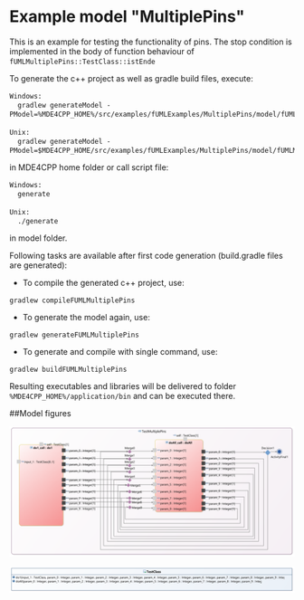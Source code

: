 # Example model "MultiplePins"

This is an example for testing the functionality of pins. The stop condition is implemented in the body of function behaviour of `fUMLMultiplePins::TestClass::istEnde`

To generate the c++ project as well as gradle build files, execute:
```
Windows:
  gradlew generateModel -PModel=%MDE4CPP_HOME%/src/examples/fUMLExamples/MultiplePins/model/fUMLMultiplePins.uml

Unix:
  gradlew generateModel -PModel=$MDE4CPP_HOME/src/examples/fUMLExamples/MultiplePins/model/fUMLMultiplePins.uml
```
in MDE4CPP home folder or call script file:
```
Windows:
  generate

Unix:
  ./generate
```
in model folder.

Following tasks are available after first code generation (build.gradle files are generated):
 * To compile the generated c++ project, use:
```
gradlew compileFUMLMultiplePins
```
 * To generate the model again, use:
```
gradlew generateFUMLMultiplePins
```
 * To generate and compile with single command, use:
```
gradlew buildFUMLMultiplePins
```

Resulting executables and libraries will be delivered to folder `%MDE4CPP_HOME%/application/bin` and can be executed there.


##Model figures

![Activity diagram with two actions to test the behavior of pins.](diagram.png)

![Class diagram of fork node example.](ClassDiagram.png)
